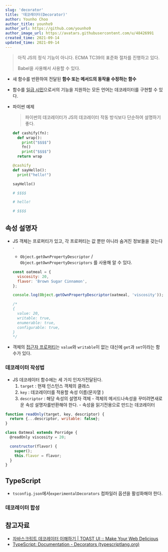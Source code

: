```yaml
---
slug: 'decorator'
title: '데코레이터(Decorator)'
author: Younho Choo
author_title: younho9
author_url: https://github.com/younho9
author_image_url: https://avatars.githubusercontent.com/u/48426991
created_time: 2021-09-14
updated_time: 2021-09-14
---
```


> 아직 JS의 정식 기능이 아니다. ECMA TC39의 표준화 절차를 진행하고 있다.
>
> Babel을 사용해서 사용할 수 있다.

- 새 함수를 반환하여 전달된 **함수 또는 메서드의 동작을 수정하는 함수**
- 함수를 [일급 시민](./일급-시민)으로서의 기능을 지원하는 모든 언어는 데코레이터를 구현할 수 있다.
- 파이썬 예제

  > 파이썬의 데코레이터가 JS의 데코레이터 작동 방식보다 단순하여 설명하기 좋다.

  ```python
  def cashify(fn):
    def wrap():
      print("$$$$")
      fn()
      print("$$$$")
    return wrap

  @cashify
  def sayHello():
    print("hello!")

  sayHello()

  # $$$$

  # hello!

  # $$$$
  ```

## 속성 설명자

- JS 객체는 프로퍼티가 있고, 각 프로퍼티는 값 뿐만 아니라 숨겨진 정보들을 갖는다 .

  - `Object.getOwnPropertyDescriptor` / `Object.getOwnPropertyDescriptors` 를 사용해 알 수 있다.

  ```javascript
  const oatmeal = {
    viscosity: 20,
    flavor: 'Brown Sugar Cinnamon',
  };

  console.log(Object.getOwnPropertyDescriptor(oatmeal, 'viscosity'));

  /*
  {
    value: 20,
    writable: true,
    enumerable: true,
    configurable: true,
  }
  */
  ```

- 객체의 [접근자 프로퍼티](https://ko.javascript.info/property-accessors)는 `value`와 `writable`이 없는 대신에 `get`과 `set`이라는 함수가 있다.

### 데코레이터 작성법

- JS 데코레이터 함수에는 세 가지 인자가전달된다.
  1. `target` : 현재 인스턴스 객체의 클래스
  2. `key` : 데코레이터를 적용할 속성 이름(문자열 )
  3. `descriptor` : 해당 속성의 설명자 객체 - 객체의 메서드나속성을 꾸미려면새로운 속성 설명자를반환해야 한다. - 속성을 읽기전용으로 만드는 데코레이터

```javascript
function readOnly(target, key, descriptor) {
  return {...descriptor, writable: false};
}

class Oatmeal extends Porridge {
  @readOnly viscosity = 20;

  constructor(flavor) {
    super();
    this.flavor = flavor;
  }
}
```

## TypeScript

- `tsconfig.json`에서`experimentalDecorators` 컴파일러 옵션을 활성화해야 한다.

### 데코레이터 합성

## 참고자료

- [자바스크립트 데코레이터 이해하기 | TOAST UI :: Make Your Web Delicious](https://ui.toast.com/weekly-pick/ko_20200102)
- [TypeScript: Documentation - Decorators (typescriptlang.org)](https://www.typescriptlang.org/ko/docs/handbook/decorators.html)
